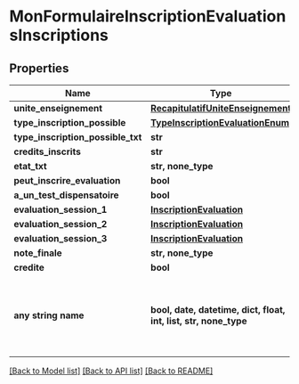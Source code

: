 # MonFormulaireInscriptionEvaluationsInscriptions


## Properties
Name | Type | Description | Notes
------------ | ------------- | ------------- | -------------
**unite_enseignement** | [**RecapitulatifUniteEnseignement**](RecapitulatifUniteEnseignement.md) |  | [optional] 
**type_inscription_possible** | [**TypeInscriptionEvaluationEnum**](TypeInscriptionEvaluationEnum.md) |  | [optional] 
**type_inscription_possible_txt** | **str** |  | [optional] 
**credits_inscrits** | **str** |  | [optional] 
**etat_txt** | **str, none_type** |  | [optional] 
**peut_inscrire_evaluation** | **bool** |  | [optional] 
**a_un_test_dispensatoire** | **bool** |  | [optional] 
**evaluation_session_1** | [**InscriptionEvaluation**](InscriptionEvaluation.md) |  | [optional] 
**evaluation_session_2** | [**InscriptionEvaluation**](InscriptionEvaluation.md) |  | [optional] 
**evaluation_session_3** | [**InscriptionEvaluation**](InscriptionEvaluation.md) |  | [optional] 
**note_finale** | **str, none_type** |  | [optional] 
**credite** | **bool** |  | [optional] 
**any string name** | **bool, date, datetime, dict, float, int, list, str, none_type** | any string name can be used but the value must be the correct type | [optional]

[[Back to Model list]](../README.md#documentation-for-models) [[Back to API list]](../README.md#documentation-for-api-endpoints) [[Back to README]](../README.md)


